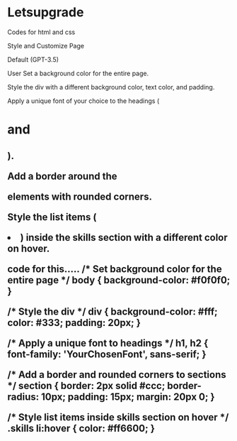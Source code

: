 # Letsupgrade
Codes for html and css


Style and Customize Page

Default (GPT-3.5)

User
Set a background color for the entire page.

Style the div with a different background color, text color, and padding.

Apply a unique font of your choice to the headings (<h1> and <h2>).

Add a border around the <section> elements with rounded corners.

Style the list items (<li>) inside the skills section with a different color on hover.

code for this.....
/* Set background color for the entire page */
body {
  background-color: #f0f0f0;
}

/* Style the div */
div {
  background-color: #fff;
  color: #333;
  padding: 20px;
}

/* Apply a unique font to headings */
h1, h2 {
  font-family: 'YourChosenFont', sans-serif;
}

/* Add a border and rounded corners to sections */
section {
  border: 2px solid #ccc;
  border-radius: 10px;
  padding: 15px;
  margin: 20px 0;
}

/* Style list items inside skills section on hover */
.skills li:hover {
  color: #ff6600;
}
